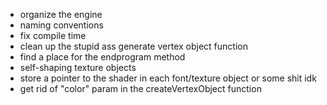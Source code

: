 - organize the engine
- naming conventions
- fix compile time
- clean up the stupid ass generate vertex object function
- find a place for the endprogram method
- self-shaping texture objects
- store a pointer to the shader in each font/texture object or some shit idk
- get rid of "color" param in the createVertexObject function